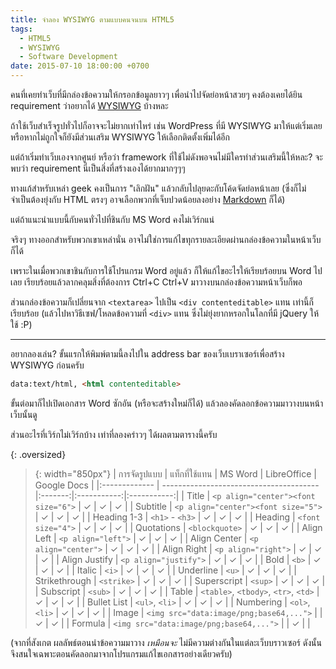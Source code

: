 ```yaml
---
title: จำลอง WYSIWYG ตามแบบคนจนบน HTML5
tags:
  - HTML5
  - WYSIWYG
  - Software Development
date: 2015-07-10 18:00:00 +0700
---
```


คนที่เคยทำเว็บที่มีกล่องข้อความให้กรอกข้อมูลยาวๆ เพื่อนำไปจัดย่อหน้าสวยๆ คงต้องเคยได้ยิน requirement ว่าอยากได้ [WYSIWYG][] บ้างหละ

ถ้าใช้เว็บสำเร็จรูปทั่วไปก็อาจจะไม่ยากเท่าไหร่ เช่น WordPress ที่มี WYSIWYG มาให้แต่เริ่มเลย หรือหากไม่ถูกใจก็ยังมีส่วนเสริม WYSIWYG ให้เลือกติดตั้งเพิ่มได้อีก

แต่ถ้าเริ่มทำเว็บเองจากศูนย์ หรือว่า framework ที่ใช้ไม่ดังพอจนไม่มีใครทำส่วนเสริมนี้ให้หละ? จะพบว่า requirement นี่เป็นสิ่งที่สร้างเองได้ยากมากๆๆๆ

ทางแก้สำหรับเหล่า geek คงเป็นการ "เลิกฝัน" แล้วกลับไปลุยดะกับโค้ดจัดย่อหน้าเลย (ซึ่งก็ไม่จำเป็นต้องยุ่งกับ HTML ตรงๆ อาจเลือกพวกที่เจ็บปวดน้อยลงอย่าง [Markdown][] ก็ได้)

แต่ถ้าแนะนำแบบนี้กับคนทั่วไปที่ชินกับ MS Word คงไม่เวิร์กแน่

จริงๆ ทางออกสำหรับพวกเขาเหล่านั่น อาจไม่ใช่การแก้ไขทุกรายละเอียดผ่านกล่องข้อความในหน้าเว็บก็ได้

เพราะในเมื่อพวกเขาชินกับการใช้โปรแกรม Word อยู่แล้ว ก็ให้แก้ไขอะไรให้เรียบร้อยบน Word ไปเลย เรียบร้อยแล้วลากคลุมสิ่งที่ต้องการ Ctrl+C Ctrl+V มาวางบนกล่องข้อความหน้าเว็บก็พอ

ส่วนกล่องข้อความก็เปลี่ยนจาก `<textarea>` ไปเป็น `<div contenteditable>` แทน เท่านี้ก็เรียบร้อย (แล้วไปหาวิธีเซฟ/โหลดข้อความที่ `<div>` แทน ซึ่งไม่ยุ่งยากหรอกในโลกที่มี jQuery ให้ใช้ :P)

---

อยากลองเล่น? ขั้นแรกให้พิมพ์ตามนี้ลงไปใน address bar ของเว็บเบราเซอร์เพื่อสร้าง WYSIWYG ก่อนครับ

``` html
data:text/html, <html contenteditable>
```

ขั้นต่อมาก็ไปเปิดเอกสาร Word ซักอัน (หรือจะสร้างใหม่ก็ได้) แล้วลองคัดลอกข้อความมาวางบนหน้าเว็บนั้นดู

ส่วนอะไรที่เวิร์กไม่เวิร์กบ้าง เท่าที่ลองคร่าวๆ ได้ผลตามตารางนี้ครับ

{: .oversized}
> {: width="850px"}
> |   การจัดรูปแบบ  |                แท็กที่ใช้แทน                | MS Word | LibreOffice | Google Docs |
> |:------------- | --------------------------------------- |:-------:|:-----------:|:-----------:|
> | Title         | `<p align="center"><font size="6">`     |    ✓    |       ✓     |       ✓     |
> | Subtitle      | `<p align="center"><font size="5">`     |    ✓    |       ✓     |       ✓     |
> | Heading 1-3   | `<h1>` - `<h3>`                         |    ✓    |       ✓     |       ✓     |
> | Heading       | `<font size="4">`                       |    ✓    |       ✓     |       ✓     |
> | Quotations    | `<blockquote>`                          |    ✓    |       ✓     |       ✓     |
> | Align Left    | `<p align="left">`                      |    ✓    |       ✓     |       ✓     |
> | Align Center  | `<p align="center">`                    |    ✓    |       ✓     |       ✓     |
> | Align Right   | `<p align="right">`                     |    ✓    |       ✓     |       ✓     |
> | Align Justify | `<p align="justify">`                   |    ✓    |       ✓     |       ✓     |
> | Bold          | `<b>`                                   |    ✓    |       ✓     |       ✓     |
> | Italic        | `<i>`                                   |    ✓    |       ✓     |       ✓     |
> | Underline     | `<u>`                                   |    ✓    |       ✓     |       ✓     |
> | Strikethrough | `<strike>`                              |    ✓    |       ✓     |       ✓     |
> | Superscript   | `<sup>`                                 |    ✓    |       ✓     |       ✓     |
> | Subscript     | `<sub>`                                 |    ✓    |       ✓     |       ✓     |
> | Table         | `<table>`, `<tbody>`, `<tr>`, `<td>`    |    ✓    |       ✓     |       ✓     |
> | Bullet List   | `<ul>`, `<li>`                          |    ✓    |       ✓     |       ✓     |
> | Numbering     | `<ol>`, `<li>`                          |    ✓    |       ✓     |       ✓     |
> | Image         | `<img src="data:image/png;base64,...">` |         |       ✓     |       ✓     |
> | Formula       | `<img src="data:image/png;base64,...">` |         |       ✓     |             |

(จากที่สังเกต ผลลัพธ์ตอนนำข้อความมาวาง _เหมือนจะ_ ไม่มีความต่างกันในแต่ละเว็บบราวเซอร์ ดังนั้นจึงสนใจเฉพาะตอนคัดลอกมาจากโปรแกรมแก้ไขเอกสารอย่างเดียวครับ)


[WYSIWYG]: //en.wikipedia.org/wiki/WYSIWYG
[Markdown]: //en.wikipedia.org/wiki/Markdown
